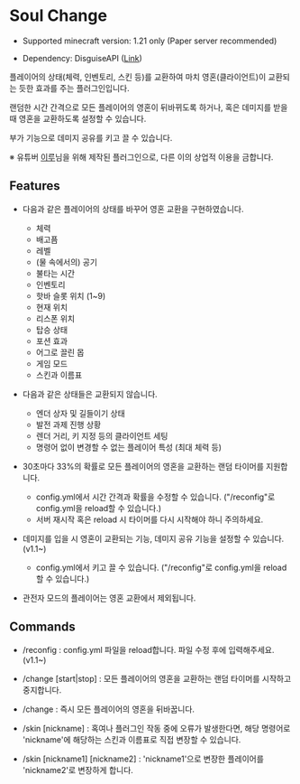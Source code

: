 # Soul Change

* Supported minecraft version: 1.21 only (Paper server recommended)

* Dependency: DisguiseAPI ([Link](https://www.spigotmc.org/resources/disguiseapi.103942/))


플레이어의 상태(체력, 인벤토리, 스킨 등)를 교환하여 마치 영혼(클라이언트)이 교환되는 듯한 효과를 주는 플러그인입니다.

랜덤한 시간 간격으로 모든 플레이어의 영혼이 뒤바뀌도록 하거나, 혹은 데미지를 받을 때 영혼을 교환하도록 설정할 수 있습니다.

부가 기능으로 데미지 공유를 키고 끌 수 있습니다.

※ 유튜버 [이루](https://www.youtube.com/@%EC%9D%B4%EB%A3%A805)님을 위해 제작된 플러그인으로, 다른 이의 상업적 이용을 금합니다.

## Features

* 다음과 같은 플레이어의 상태를 바꾸어 영혼 교환을 구현하였습니다.
    * 체력
    * 배고픔
    * 레벨
    * (물 속에서의) 공기
    * 불타는 시간
    * 인벤토리
    * 핫바 슬롯 위치 (1~9)
    * 현재 위치
    * 리스폰 위치
    * 탑승 상태
    * 포션 효과
    * 어그로 끌린 몹
    * 게임 모드
    * 스킨과 이름표


* 다음과 같은 상태들은 교환되지 않습니다.
  * 엔더 상자 및 길들이기 상태
  * 발전 과제 진행 상황
  * 렌더 거리, 키 지정 등의 클라이언트 세팅
  * 명령어 없이 변경할 수 없는 플레이어 특성 (최대 체력 등)


* 30초마다 33%의 확률로 모든 플레이어의 영혼을 교환하는 랜덤 타이머를 지원합니다.
  * config.yml에서 시간 간격과 확률을 수정할 수 있습니다. ("/reconfig"로 config.yml을 reload할 수 있습니다.)
  * 서버 재시작 혹은 reload 시 타이머를 다시 시작해야 하니 주의하세요.


* 데미지를 입을 시 영혼이 교환되는 기능, 데미지 공유 기능을 설정할 수 있습니다. (v1.1~)
  * config.yml에서 키고 끌 수 있습니다. ("/reconfig"로 config.yml을 reload할 수 있습니다.)


* 관전자 모드의 플레이어는 영혼 교환에서 제외됩니다.

## Commands

* /reconfig : config.yml 파일을 reload합니다. 파일 수정 후에 입력해주세요. (v1.1~)


* /change \[start|stop\] : 모든 플레이어의 영혼을 교환하는 랜덤 타이머를 시작하고 중지합니다.
* /change : 즉시 모든 플레이어의 영혼을 뒤바꿉니다.


* /skin \[nickname\] : 혹여나 플러그인 작동 중에 오류가 발생한다면, 해당 명령어로 'nickname'에 해당하는 스킨과 이름표로 직접 변장할 수 있습니다.
* /skin \[nickname1\] \[nickname2\] : 'nickname1'으로 변장한 플레이어를 'nickname2'로 변장하게 합니다.

